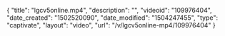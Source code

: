 {
    "title": "lgcv5online.mp4",
    "description": "",
    "videoid": "109976404",
    "date_created": "1502520090",
    "date_modified": "1504247455",
    "type": "captivate",
    "layout": "video",
    "url": "\/v\/lgcv5online-mp4\/109976404"
}
